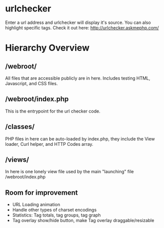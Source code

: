 # urlchecker
Enter a url address and urlchecker will display it's source. You can also highlight specific tags.
Check it out here:
http://urlchecker.askmephp.com/

# Hierarchy Overview

## /webroot/
All files that are accessible publicly are in here. Includes testing HTML, Javascript, and CSS files.

## /webroot/index.php
This is the entrypoint for the url checker code.

## /classes/
PHP files in here can be auto-loaded by index.php, they include the View loader, Curl helper, and HTTP Codes array.

## /views/
In here is one lonely view file used by the main "launching" file /webroot/index.php

## Room for improvement

- URL Loading animation
- Handle other types of charset encodings
- Statistics: Tag totals, tag groups, tag graph
- Tag overlay show/hide button, make Tag overlay draggable/resizable
